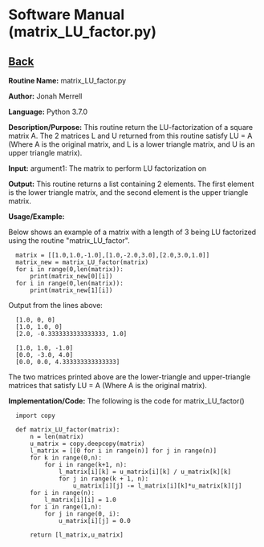# Software Manual (matrix_LU_factor.py)

## [Back](softwaremanual.md)

**Routine Name:**           matrix_LU_factor.py

**Author:** Jonah Merrell

**Language:** Python 3.7.0

**Description/Purpose:** This routine return the LU-factorization of a square matrix A. The 2 matrices L and U returned from this routine satisfy LU = A (Where A is the original matrix, and L is a lower triangle matrix, and U is an upper triangle matrix).

**Input:** argument1: The matrix to perform LU factorization on<br>
		   
**Output:** This routine returns a list containing 2 elements. The first element is the
 lower triangle matrix, and the second element is the upper triangle matrix.

**Usage/Example:**

Below shows an example of a matrix with a length of 3 being LU factorized using the routine
 "matrix_LU_factor". 

      matrix = [[1.0,1.0,-1.0],[1.0,-2.0,3.0],[2.0,3.0,1.0]]
      matrix_new = matrix_LU_factor(matrix)
      for i in range(0,len(matrix)):
          print(matrix_new[0][i])
      for i in range(0,len(matrix)):
          print(matrix_new[1][i])

Output from the lines above:

      [1.0, 0, 0]
      [1.0, 1.0, 0]
      [2.0, -0.3333333333333333, 1.0]
	  
      [1.0, 1.0, -1.0]
      [0.0, -3.0, 4.0]
      [0.0, 0.0, 4.333333333333333]

The two matrices printed above are the lower-triangle and upper-triangle matrices that satisfy LU = A (Where A is the original matrix).

**Implementation/Code:** The following is the code for matrix_LU_factor()


      import copy
      
      def matrix_LU_factor(matrix):
          n = len(matrix)
          u_matrix = copy.deepcopy(matrix)
          l_matrix = [[0 for i in range(n)] for j in range(n)]
          for k in range(0,n):
              for i in range(k+1, n):
                  l_matrix[i][k] = u_matrix[i][k] / u_matrix[k][k]
                  for j in range(k + 1, n):
                      u_matrix[i][j] -= l_matrix[i][k]*u_matrix[k][j]
          for i in range(n):
              l_matrix[i][i] = 1.0
          for i in range(1,n):
              for j in range(0, i):
                  u_matrix[i][j] = 0.0
      
          return [l_matrix,u_matrix]

